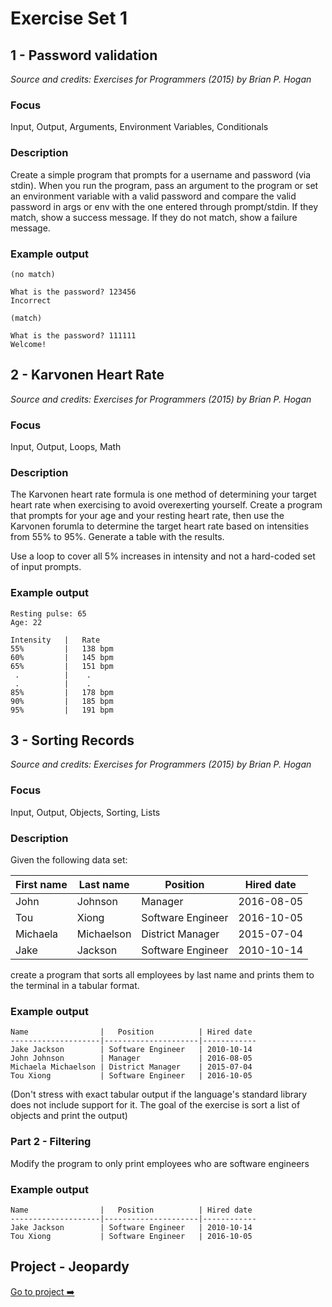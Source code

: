 # Exercise Set 1

## 1 - Password validation

_Source and credits: Exercises for Programmers (2015) by Brian P. Hogan_

### Focus

Input, Output, Arguments, Environment Variables, Conditionals

### Description

Create a simple program that prompts for a username and password (via stdin). When you run the program, pass an argument to the program or set an environment variable with a valid password and compare the valid password in args or env with the one entered through prompt/stdin. If they match, show a success message. If they do not match, show a failure message.

### Example output

```
(no match)

What is the password? 123456
Incorrect

(match)

What is the password? 111111
Welcome!
```

## 2 - Karvonen Heart Rate

_Source and credits: Exercises for Programmers (2015) by Brian P. Hogan_

### Focus

Input, Output, Loops, Math

### Description

The Karvonen heart rate formula is one method of determining your target heart rate when exercising to avoid overexerting yourself.
Create a program that prompts for your age and your resting heart rate, then use the Karvonen forumla to determine the target heart rate based on intensities from 55% to 95%. Generate a table with the results.

Use a loop to cover all 5% increases in intensity and not a hard-coded set of input prompts.

### Example output

```
Resting pulse: 65
Age: 22

Intensity   |   Rate
55%         |   138 bpm
60%         |   145 bpm
65%         |   151 bpm
 .          |    .
 .          |    .
85%         |   178 bpm
90%         |   185 bpm
95%         |   191 bpm
```

## 3 - Sorting Records

_Source and credits: Exercises for Programmers (2015) by Brian P. Hogan_

### Focus

Input, Output, Objects, Sorting, Lists

### Description

Given the following data set:

| First name | Last name  | Position          | Hired date |
| ---------- | ---------- | ----------------- | ---------- |
| John       | Johnson    | Manager           | 2016-08-05 |
| Tou        | Xiong      | Software Engineer | 2016-10-05 |
| Michaela   | Michaelson | District Manager  | 2015-07-04 |
| Jake       | Jackson    | Software Engineer | 2010-10-14 |

create a program that sorts all employees by last name and prints them to the terminal in a tabular format.

### Example output

```
Name                |   Position          | Hired date
--------------------|---------------------|------------
Jake Jackson        | Software Engineer   | 2010-10-14
John Johnson        | Manager             | 2016-08-05
Michaela Michaelson | District Manager    | 2015-07-04
Tou Xiong           | Software Engineer   | 2016-10-05
```

(Don't stress with exact tabular output if the language's standard library does not include support for it. The goal of the exercise is sort a list of objects and print the output)

### Part 2 - Filtering

Modify the program to only print employees who are software engineers

### Example output

```
Name                |   Position          | Hired date
--------------------|---------------------|------------
Jake Jackson        | Software Engineer   | 2010-10-14
Tou Xiong           | Software Engineer   | 2016-10-05
```

## Project - Jeopardy

[Go to project :arrow_right:](./project.md)
